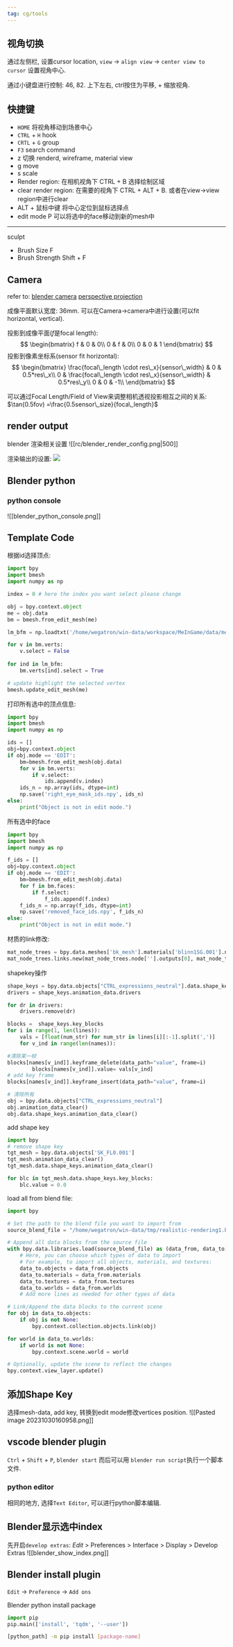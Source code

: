 ```yaml
---
tag: cg/tools
---
```

## 视角切换

通过左侧栏, 设置cursor location, `view` -> `align view` -> `center view to cursor` 设置视角中心.

通过小键盘进行控制: 46, 82. 上下左右, ctrl按住为平移, + 缩放视角.

## 快捷键
* `HOME` 将视角移动到场景中心
* `CTRL` + `H` hook
* `CRTL` + `G` group
* `F3` search command
* z 切换 renderd, wireframe, material view
* g move
* s scale
* Render region: 在相机视角下 CTRL + B 选择绘制区域
* clear render region: 在需要的视角下 CTRL + ALT + B. 或者在view->view region中进行clear
* ALT + 鼠标中键 将中心定位到鼠标选择点
* edit mode P 可以将选中的face移动到新的mesh中

---

sculpt
* Brush Size F
* Brush Strength Shift + F

## Camera

refer to: 
[blender camera](https://docs.blender.org/manual/en/latest/render/cameras.html)
[perspective projection](rendering_basic)

成像平面默认宽度: 36mm. 可以在Camera->camera中进行设置(可以fit horizontal, vertical).

投影到成像平面($f$是focal length):
$$
\begin{bmatrix}
f & 0 & 0\\
0 & f & 0\\
0 & 0 & 1
\end{bmatrix}
$$
投影到像素坐标系(sensor fit horizontal):
$$
\begin{bmatrix}
\frac{focal\_length \cdot res\_x}{sensor\_width} & 0 & 0.5*res\_x\\
0 & \frac{focal\_length \cdot res\_x}{sensor\_width} & 0.5*res\_y\\
0 & 0 & -1\\
\end{bmatrix}
$$

可以通过Focal Length/Field of View来调整相机透视投影相互之间的关系: $\tan(0.5fov) =\frac{0.5sensor\_size}{foca\_length}$
## render output

blender 渲染相关设置
![[rc/blender_render_config.png|500]]

渲染输出的设置:
![](rc/blender_render_output.png)
## Blender python
### python console
![[blender_python_console.png]]

## Template Code
根据id选择顶点:
```python
import bpy
import bmesh
import numpy as np

index = 0 # here the index you want select please change 

obj = bpy.context.object
me = obj.data
bm = bmesh.from_edit_mesh(me)

lm_bfm = np.loadtxt('/home/wegatron/win-data/workspace/MeInGame/data/mesh/mine/lm.txt', dtype=np.int)[:,0]

for v in bm.verts:
    v.select = False
    
for ind in lm_bfm:
    bm.verts[ind].select = True

# update highlight the selected vertex
bmesh.update_edit_mesh(me)    
```

打印所有选中的顶点信息:
```python
import bpy
import bmesh
import numpy as np

ids = []
obj=bpy.context.object
if obj.mode == 'EDIT':
    bm=bmesh.from_edit_mesh(obj.data)
    for v in bm.verts:
        if v.select:
            ids.append(v.index)
    ids_n = np.array(ids, dtype=int)
    np.save('right_eye_mask_ids.npy', ids_n)
else:
    print("Object is not in edit mode.")
```
所有选中的face
```python
import bpy
import bmesh
import numpy as np

f_ids = []
obj=bpy.context.object
if obj.mode == 'EDIT':
    bm=bmesh.from_edit_mesh(obj.data)
    for f in bm.faces:
	    if f.select:
		    f_ids.append(f.index)
	f_ids_n = np.array(f_ids, dtype=int)
    np.save('removed_face_ids.npy', f_ids_n)
else:
    print("Object is not in edit mode.")
```

材质的link修改:
```python
mat_node_trees = bpy.data.meshes['bk_mesh'].materials['blinn1SG.001'].node_tree
mat_node_trees.links.new(mat_node_trees.node[''].outputs[0], mat_node_trees.node[].inputs[0])
```

shapekey操作
```python
shape_keys = bpy.data.objects["CTRL_expressions_neutral"].data.shape_keys
drivers = shape_keys.animation_data.drivers

for dr in drivers:
    drivers.remove(dr)

blocks =  shape_keys.key_blocks
for i in range(1, len(lines)):    
    vals = [float(num_str) for num_str in lines[i][:-1].split(',')]
    for v_ind in range(len(names)):

#清除某一帧 
blocks[names[v_ind]].keyframe_delete(data_path="value", frame=i)
        blocks[names[v_ind]].value= vals[v_ind]
# add key frame
blocks[names[v_ind]].keyframe_insert(data_path="value", frame=i)

# 清除所有
obj = bpy.data.objects["CTRL_expressions_neutral"]
obj.animation_data_clear()
obj.data.shape_keys.animation_data_clear() 
```

add shape key
```python
import bpy
# remove shape key
tgt_mesh = bpy.data.objects['SK_FL0.001']
tgt_mesh.animation_data_clear()
tgt_mesh.data.shape_keys.animation_data_clear()

for blc in tgt_mesh.data.shape_keys.key_blocks:
    blc.value = 0.0
```

load all from blend file:
```python
import bpy

# Set the path to the blend file you want to import from
source_blend_file = "/home/wegatron/win-data/tmp/realistic-rendering1.blend"

# Append all data blocks from the source file
with bpy.data.libraries.load(source_blend_file) as (data_from, data_to):
    # Here, you can choose which types of data to import
    # For example, to import all objects, materials, and textures:
    data_to.objects = data_from.objects
    data_to.materials = data_from.materials
    data_to.textures = data_from.textures
    data_to.worlds = data_from.worlds
    # Add more lines as needed for other types of data

# Link/Append the data blocks to the current scene
for obj in data_to.objects:
    if obj is not None:
        bpy.context.collection.objects.link(obj)

for world in data_to.worlds:
    if world is not None:
        bpy.context.scene.world = world

# Optionally, update the scene to reflect the changes
bpy.context.view_layer.update()
```

## 添加Shape Key
选择mesh-data, add key, 转换到edit mode修改vertices position.
![[Pasted image 20231030160958.png]]

## vscode blender plugin

`Ctrl` + `Shift` + `P`, `blender start` 而后可以用 `blender run script`执行一个脚本文件.

### python editor
相同的地方, 选择`Text Editor`, 可以进行python脚本编辑.

## Blender显示选中index
先开启`develop extras`: _Edit_ > Preferences > Interface > Display > Develop Extras
![[blender_show_index.png]]

## Blender install plugin
`Edit` -> `Preference` -> `Add ons`

Blender python install package
```python
import pip
pip.main(['install', 'tqdm', '--user'])
```

```bash
[python_path] -m pip install [package-name]
```